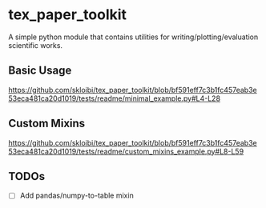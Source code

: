 # tex_paper_toolkit

A simple python module that contains utilities for writing/plotting/evaluation scientific works.

## Basic Usage

https://github.com/skloibi/tex_paper_toolkit/blob/bf591eff7c3b1fc457eab3e53eca481ca20d1019/tests/readme/minimal_example.py#L4-L28

## Custom Mixins

https://github.com/skloibi/tex_paper_toolkit/blob/bf591eff7c3b1fc457eab3e53eca481ca20d1019/tests/readme/custom_mixins_example.py#L8-L59

## TODOs

- [ ] Add pandas/numpy-to-table mixin
